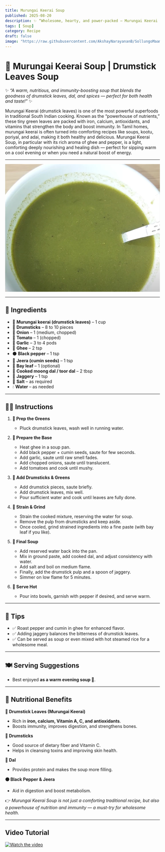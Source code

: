 ```yaml
---
title: Murungai Keerai Soup  
published: 2025-08-20  
description: ✨ “Wholesome, hearty, and power-packed — Murungai Keerai Soup for strength in every sip.” ✨  
tags: [ Soup]  
category: Recipe  
draft: false  
image: "https://raw.githubusercontent.com/AkshayNarayananB/SollungoMaami/master/images/murungaikeeraisoup.png"  
---
```


# 🌿 Murungai Keerai Soup | Drumstick Leaves Soup  

✨ *“A warm, nutritious, and immunity-boosting soup that blends the goodness of drumstick leaves, dal, and spices — perfect for both health and taste!”* ✨  

Murungai Keerai (drumstick leaves) is one of the most powerful superfoods in traditional South Indian cooking. Known as the “powerhouse of nutrients,” these tiny green leaves are packed with iron, calcium, antioxidants, and vitamins that strengthen the body and boost immunity. In Tamil homes, murungai keerai is often turned into comforting recipes like soups, kootu, poriyal, and adai, making it both healthy and delicious. Murungai Keerai Soup, in particular with its rich aroma of ghee and pepper, is a light, comforting  deeply nourishing and healing dish — perfect for sipping warm on a cool evening or when you need a natural boost of energy.  

---

![murungaikeeraisoup](https://raw.githubusercontent.com/AkshayNarayananB/SollungoMaami/master/images/murungaikeeraisoup.png)  

---

## 🛒 Ingredients  

- 🌿 **Murungai keerai (drumstick leaves)** – 1 cup  
- 🥒 **Drumsticks** – 8 to 10 pieces  
- 🧅 **Onion** – 1 (medium, chopped)  
- 🍅 **Tomato** – 1 (chopped)  
- 🧄 **Garlic** – 3 to 4 pods  
- 🧈 **Ghee** – 2 tsp  
- ⚫ **Black pepper** – 1 tsp  
- 🌱 **Jeera (cumin seeds)** – 1 tsp  
- 🍃 **Bay leaf** – 1 (optional)  
- 🫘 **Cooked moong dal / toor dal** – 2 tbsp  
- 🍯 **Jaggery** – 1 tsp  
- 🧂 **Salt** – as required  
- 💧 **Water** – as needed  

---

## 👩‍🍳 Instructions  

1. **🌿 Prep the Greens**  
   - Pluck drumstick leaves, wash well in running water.  

2. **🥘 Prepare the Base**  
   - Heat ghee in a soup pan.  
   - Add black pepper + cumin seeds, saute for few seconds.  
   - Add garlic, saute until raw smell fades.  
   - Add chopped onions, saute until translucent.  
   - Add tomatoes and cook until mushy.  

3. **🥒 Add Drumsticks & Greens**  
   - Add drumstick pieces, saute briefly.  
   - Add drumstick leaves, mix well.  
   - Pour sufficient water and cook until leaves are fully done.  

4. **🥤 Strain & Grind**  
   - Strain the cooked mixture, reserving the water for soup.  
   - Remove the pulp from drumsticks and keep aside.  
   - Once cooled, grind strained ingredients into a fine paste (with bay leaf if you like).  

5. **🍲 Final Soup**  
   - Add reserved water back into the pan.  
   - Mix in ground paste, add cooked dal, and adjust consistency with water.  
   - Add salt and boil on medium flame.  
   - Finally, add the drumstick pulp and a spoon of jaggery.  
   - Simmer on low flame for 5 minutes.  

6. **🥣 Serve Hot**  
   - Pour into bowls, garnish with pepper if desired, and serve warm.  

---

## 🌟 Tips  

- ✅ Roast pepper and cumin in ghee for enhanced flavor.  
- ✅ Adding jaggery balances the bitterness of drumstick leaves.  
- ✅ Can be served as soup or even mixed with hot steamed rice for a wholesome meal.  

---

## 🍽️ Serving Suggestions  

- Best enjoyed **as a warm evening soup 🥣**.  

---

## 💪 Nutritional Benefits  

**🌿 Drumstick Leaves (Murungai Keerai)**  
- Rich in **iron, calcium, Vitamin A, C, and antioxidants**.  
- Boosts immunity, improves digestion, and strengthens bones.  

**🥒 Drumsticks**  
- Good source of dietary fiber and Vitamin C.  
- Helps in cleansing toxins and improving skin health.  

**🫘 Dal**  
- Provides protein and makes the soup more filling.  

**⚫ Black Pepper & Jeera**  
- Aid in digestion and boost metabolism.  

👉 *Murungai Keerai Soup is not just a comforting traditional recipe, but also a powerhouse of nutrition and immunity — a must-try for wholesome health.*  

---
## Video Tutorial

[![Watch the video](https://img.youtube.com/vi/VIDEO_ID/0.jpg)](https://youtu.be/WU-d33EASuk?si=ShWv5IyYEI-cGM4_)
